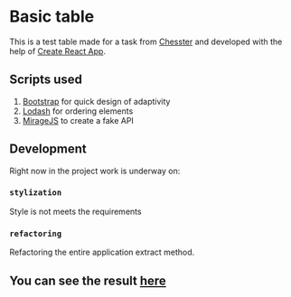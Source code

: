 # Basic table

This is a test table made for a task from [Chesster](https://chesstery.com/) and developed  with the help of [Create React App](https://github.com/facebook/create-react-app).

## Scripts used

1.	[Bootstrap](https://getbootstrap.com/) for quick design of adaptivity
2.	[Lodash](https://lodash.com/) for ordering elements
3.	[MirageJS](https://miragejs.com/) to create a fake API

## Development

Right now in the project work is underway on:

### `stylization`

Style is not meets the requirements

### `refactoring`

Refactoring the entire application extract method.


## You can see the result [here]()

